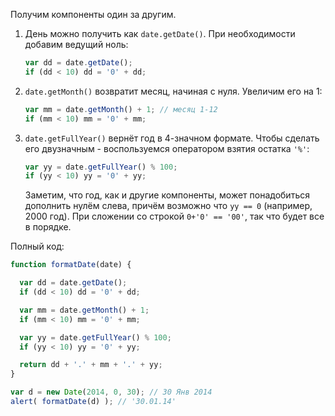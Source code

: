 Получим компоненты один за другим.

1. День можно получить как `date.getDate()`. При необходимости добавим ведущий ноль:

    ```js
    var dd = date.getDate();
    if (dd < 10) dd = '0' + dd;
    ```
2. `date.getMonth()` возвратит месяц, начиная с нуля. Увеличим его на 1:

    ```js
    var mm = date.getMonth() + 1; // месяц 1-12
    if (mm < 10) mm = '0' + mm;
    ```
3. `date.getFullYear()` вернёт год в 4-значном формате. Чтобы сделать его двузначным - воспользуемся оператором взятия остатка `'%'`:

    ```js
    var yy = date.getFullYear() % 100;
    if (yy < 10) yy = '0' + yy;
    ```

    Заметим, что год, как и другие компоненты, может понадобиться дополнить нулём слева, причём возможно что `yy == 0` (например, 2000 год). При сложении со строкой `0+'0' == '00'`, так что будет все в порядке.

Полный код:

```js run
function formatDate(date) {

  var dd = date.getDate();
  if (dd < 10) dd = '0' + dd;

  var mm = date.getMonth() + 1;
  if (mm < 10) mm = '0' + mm;

  var yy = date.getFullYear() % 100;
  if (yy < 10) yy = '0' + yy;

  return dd + '.' + mm + '.' + yy;
}

var d = new Date(2014, 0, 30); // 30 Янв 2014
alert( formatDate(d) ); // '30.01.14'
```

